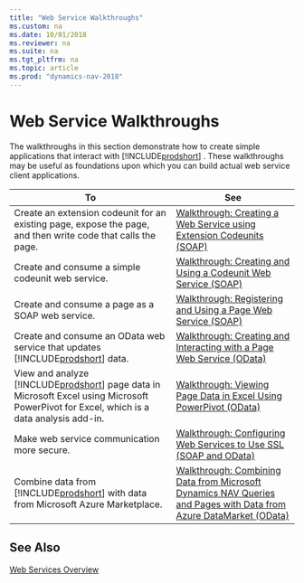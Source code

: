 ```yaml
---
title: "Web Service Walkthroughs"
ms.custom: na
ms.date: 10/01/2018
ms.reviewer: na
ms.suite: na
ms.tgt_pltfrm: na
ms.topic: article
ms.prod: "dynamics-nav-2018"
---
```

# Web Service Walkthroughs
The walkthroughs in this section demonstrate how to create simple applications that interact with [!INCLUDE[prodshort](../developer/includes/prodshort.md)] . These walkthroughs may be useful as foundations upon which you can build actual web service client applications.  
  
|To|See|  
|--------|---------|  
|Create an extension codeunit for an existing page, expose the page, and then write code that calls the page.|[Walkthrough: Creating a Web Service using Extension Codeunits \(SOAP\)](Walkthrough--Creating-a-Web-Service-using-Extension-Codeunits--SOAP.md)|  
|Create and consume a simple codeunit web service.|[Walkthrough: Creating and Using a Codeunit Web Service \(SOAP\)](Walkthrough--Creating-and-Using-a-Codeunit-Web-Service--SOAP.md)|  
|Create and consume a page as a SOAP web service.|[Walkthrough: Registering and Using a Page Web Service \(SOAP\)](Walkthrough--Registering-and-Using-a-Page-Web-Service--SOAP.md)|  
|Create and consume an OData web service that updates [!INCLUDE[prodshort](../developer/includes/prodshort.md)] data.|[Walkthrough: Creating and Interacting with a Page Web Service \(OData\)](Walkthrough--Creating-and-Interacting-with-a-Page-Web-Service--OData.md)|  
|View and analyze [!INCLUDE[prodshort](../developer/includes/prodshort.md)] page data in Microsoft Excel using Microsoft PowerPivot for Excel, which is a data analysis add-in.|[Walkthrough: Viewing Page Data in Excel Using PowerPivot \(OData\)](Walkthrough--Viewing-Page-Data-in-Excel-Using-PowerPivot--OData.md)|  
|Make web service communication more secure.|[Walkthrough: Configuring Web Services to Use SSL \(SOAP and OData\)](Walkthrough--Configuring-Web-Services-to-Use-SSL--SOAP-and-OData.md)|  
|Combine data from [!INCLUDE[prodshort](../developer/includes/prodshort.md)] with data from Microsoft Azure Marketplace.|[Walkthrough: Combining Data from Microsoft Dynamics NAV Queries and Pages with Data from Azure DataMarket \(OData\)](Walkthrough--Combining-Data-from-Microsoft-Dynamics-NAV-Queries-and-Pages-with-Data-from-Azure-DataMarket--OData.md)|  
  
## See Also  
 [Web Services Overview](web-services.md)